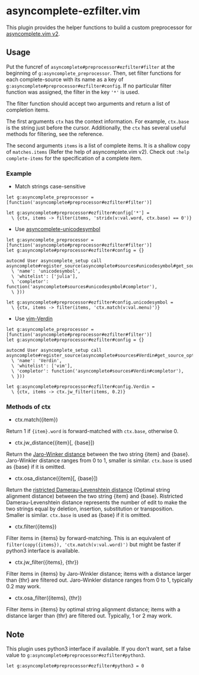 asyncomplete-ezfilter.vim
=========================

This plugin provides the helper functions to build a custom preprocessor for [asyncomplete.vim v2](https://github.com/prabirshrestha/asyncomplete.vim/pull/124).


## Usage

Put the funcref of `asyncomplete#preprocessor#ezfilter#filter` at the beginning of `g:asyncomplete_preprocessor`. Then, set filter functions for each complete-source with its name as a key of `g:asyncomplete#preprocessor#ezfilter#config`. If no particular filter function was assigned, the filter in the key `'*'` is used.

The filter function should accept two arguments and return a list of completion items.

The first arguments `ctx` has the context information. For example, `ctx.base` is the string just before the cursor. Additionally, the `ctx` has several useful methods for filtering, see the reference.

The second arguments `items` is a list of complete items. It is a shallow copy of `matches.items` (Refer the help of asyncomplete.vim v2). Check out `:help complete-items` for the specification of a complete item.


### Example

 * Match strings case-sensitive

```vim
let g:asyncomplete_preprocessor = [function('asyncomplete#preprocessor#ezfilter#filter')]

let g:asyncomplete#preprocessor#ezfilter#config['*'] =
  \ {ctx, items -> filter(items, 'stridx(v:val.word, ctx.base) == 0')}
```

 * Use [asyncomplete-unicodesymbol](https://github.com/machakann/asyncomplete-unicodesymbol)

```vim
let g:asyncomplete_preprocessor = [function('asyncomplete#preprocessor#ezfilter#filter')]
let g:asyncomplete#preprocessor#ezfilter#config = {}

autocmd User asyncomplete_setup call asyncomplete#register_source(asyncomplete#sources#unicodesymbol#get_source_options({
  \ 'name': 'unicodesymbol',
  \ 'whitelist': ['julia'],
  \ 'completor': function('asyncomplete#sources#unicodesymbol#completor'),
  \ }))

let g:asyncomplete#preprocessor#ezfilter#config.unicodesymbol =
  \ {ctx, items -> filter(items, 'ctx.match(v:val.menu)')}
```

 * Use [vim-Verdin](https://github.com/machakann/vim-Verdin)

```vim
let g:asyncomplete_preprocessor = [function('asyncomplete#preprocessor#ezfilter#filter')]
let g:asyncomplete#preprocessor#ezfilter#config = {}

autocmd User asyncomplete_setup call asyncomplete#register_source(asyncomplete#sources#Verdin#get_source_options({
  \ 'name': 'Verdin',
  \ 'whitelist': ['vim'],
  \ 'completor': function('asyncomplete#sources#Verdin#completor'),
  \ }))

let g:asyncomplete#preprocessor#ezfilter#config.Verdin =
  \ {ctx, items -> ctx.jw_filter(items, 0.2)}
```


### Methods of ctx

 * ctx.match({item})

Return 1 if `{item}.word` is forward-matched with `ctx.base`, otherwise 0.

 * ctx.jw_distance({item}[, {base}])

Return the [Jaro-Winker distance](https://en.wikipedia.org/wiki/Jaro%E2%80%93Winkler_distance) between the two string {item} and {base}. Jaro-Winkler distance ranges from 0 to 1, smaller is similar. `ctx.base` is used as {base} if it is omitted.

 * ctx.osa_distance({item}[, {base}])

Return the [ristricted Damerau-Levenshtein distance](https://en.wikipedia.org/wiki/Damerau%E2%80%93Levenshtein_distance) (Optimal string alignment distance) between the two string {item} and {base}. Ristricted Damerau-Levenshtein distance represents the number of edit to make the two strings equal by deletion, insertion, substitution or transposition. Smaller is similar. `ctx.base` is used as {base} if it is omitted.

 * ctx.filter({items})

Filter items in {items} by forward-matching. This is an equivalent of `filter(copy({items}), 'ctx.match(v:val.word)')` but might be faster if python3 interface is available.

 * ctx.jw_filter({items}, {thr})

Filter items in {items} by Jaro-Winkler distance; items with a distance larger than {thr} are filtered out. Jaro-Winkler distance ranges from 0 to 1, typically 0.2 may work.

 * ctx.osa_filter({items}, {thr})

Filter items in {items} by optimal string alignment distance; items with a distance larger than {thr} are filtered out. Typically, 1 or 2 may work.


## Note

This plugin uses python3 interface if available. If you don't want, set a false value to `g:asyncomplete#preprocessor#ezfilter#python3`.

```vim
let g:asyncomplete#preprocessor#ezfilter#python3 = 0
```
